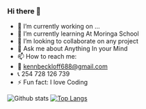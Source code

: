 ### Hi there 👋

- 🔭 I’m currently working on ...
- 🌱 I’m currently learning At Moringa School
- 👯 I’m looking to collaborate on any project
- 💬 Ask me about Anything In your Mind
- 📫 How to reach me: 
- 📧 kennbeckloff688@gmail.com
- 📞 254 728 126 739
- ⚡ Fun fact: I love Coding

![Github stats](https://github-readme-stats.vercel.app/api?username=kennbeckloff&theme=highcontrast&show_icons=true&count_private=true)
[![Top Langs](https://github-readme-stats.vercel.app/api/top-langs/?username=kennbeckloff&langs_count=8&theme=dracula)](https://github.com/anuraghazra/github-readme-stats)

